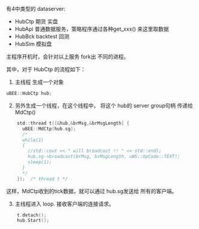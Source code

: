 
有4中类型的 dataserver:
- HubCtp  期货 实盘 
- HubApi  普通数据服务，策略程序通过各种get_xxx() 来这里取数据
- HubBck  backtest 回测
- HubSim  模拟盘

主程序开机时，会针对以上服务 fork出 不同的进程。

其中，对于 HubCtp 的流程如下：

1.  主线程 生成一个对象
```c
uBEE::HubCtp hub;
```

2.  另外生成一个线程，在这个线程中， 将这个 hub的 server group句柄 传递给 MdCtp()
```c
    std::thread t([&hub,&brMsg,&brMsgLength] {
      uBEE::MdCtp(hub.sg);
      /*
      while(1)
      {
        //std::cout << " will broadcast !! " << std::endl;
        hub.sg->broadcast(brMsg, brMsgLength, uWS::OpCode::TEXT);
        sleep(1);
      }
      */
    });  /* thread t */
```
这样，MdCtp收到的tick数据，就可以通过 hub.sg发送给 所有的客户端。

3.  主线程进入 loop. 接收客户端的连接请求。
```c
    t.detach();
    hub.Start();
```
